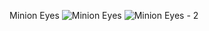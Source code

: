 Minion Eyes
![Minion Eyes](https://github.com/rabiaztoprak/JAVASCRIPT-PROJECTS/assets/80384765/541d8893-a21d-4170-9df6-f6a617897f69)
![Minion Eyes - 2](https://github.com/rabiaztoprak/JAVASCRIPT-PROJECTS/assets/80384765/e06bee99-91e2-46fb-8044-f3ced890ad80)
